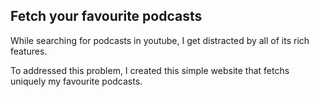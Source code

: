 ## Fetch your favourite podcasts

While searching for podcasts in youtube, I get distracted by all of its rich features. 

To addressed this problem, I created this simple website that fetchs uniquely my favourite podcasts.
